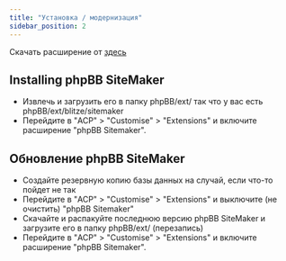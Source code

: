 ```yaml
---
title: "Установка / модернизация"
sidebar_position: 2
---
```


Скачать расширение от [здесь](https://www.phpbb.com/customise/db/extension/phpbb_sitemaker_2/)

## Installing phpBB SiteMaker
* Извлечь и загрузить его в папку phpBB/ext/ так что у вас есть phpBB/ext/blitze/sitemaker
* Перейдите в "ACP" > "Customise" > "Extensions" и включите расширение "phpBB Sitemaker".

## Обновление phpBB SiteMaker
* Создайте резервную копию базы данных на случай, если что-то пойдет не так
* Перейдите в "ACP" > "Customise" > "Extensions" и выключите (не очистить) "phpBB Sitemaker"
* Скачайте и распакуйте последнюю версию phpBB SiteMaker и загрузите его в папку phpBB/ext/ (перезапись)
* Перейдите в "ACP" > "Customise" > "Extensions" и включите расширение "phpBB Sitemaker".
